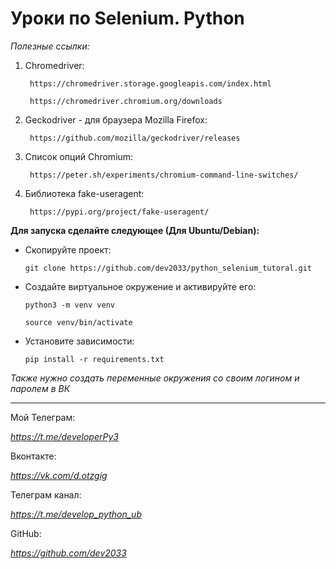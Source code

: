 # Уроки по Selenium. Python

*Полезные ссылки:*
1) Chromedriver: 
   
        https://chromedriver.storage.googleapis.com/index.html

        https://chromedriver.chromium.org/downloads

2) Geckodriver - для браузера Mozilla Firefox: 
   
        https://github.com/mozilla/geckodriver/releases

3) Список опций Chromium:
   
        https://peter.sh/experiments/chromium-command-line-switches/

4) Библиотека fake-useragent: 
   
        https://pypi.org/project/fake-useragent/


**Для запуска сделайте следующее (Для Ubuntu/Debian):**

- Скопируйте проект:

    `git clone https://github.com/dev2033/python_selenium_tutoral.git`
  

- Создайте виртуальное окружение и активируйте его:

    `python3 -m venv venv`
    
    `source venv/bin/activate`


- Установите зависимости:

    `pip install -r requirements.txt`


*Также нужно создать переменные окружения со своим логином и паролем в ВК*

---

Мой Телеграм: 

*https://t.me/developerPy3*

Вконтакте:

*https://vk.com/d.otzgig*

Телеграм канал:

*https://t.me/develop_python_ub*

GitHub:

*https://github.com/dev2033*
